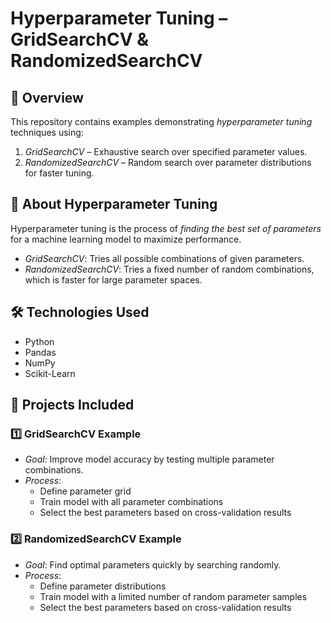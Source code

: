 # Hyperparameter Tuning – GridSearchCV & RandomizedSearchCV

## 📌 Overview
This repository contains examples demonstrating *hyperparameter tuning* techniques using:
1. *GridSearchCV* – Exhaustive search over specified parameter values.
2. *RandomizedSearchCV* – Random search over parameter distributions for faster tuning.

## 📖 About Hyperparameter Tuning
Hyperparameter tuning is the process of *finding the best set of parameters* for a machine learning model to maximize performance.
- *GridSearchCV*: Tries all possible combinations of given parameters.
- *RandomizedSearchCV*: Tries a fixed number of random combinations, which is faster for large parameter spaces.

## 🛠 Technologies Used
- Python 
- Pandas
- NumPy
- Scikit-Learn

## 📂 Projects Included
### 1️⃣ GridSearchCV Example
- *Goal*: Improve model accuracy by testing multiple parameter combinations.
- *Process*:
  - Define parameter grid
  - Train model with all parameter combinations
  - Select the best parameters based on cross-validation results

### 2️⃣ RandomizedSearchCV Example
- *Goal*: Find optimal parameters quickly by searching randomly.
- *Process*:
  - Define parameter distributions
  - Train model with a limited number of random parameter samples
  - Select the best parameters based on cross-validation results

